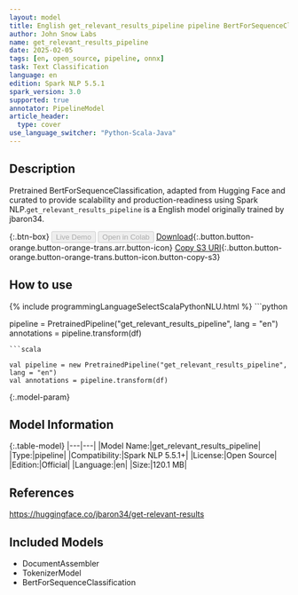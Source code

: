```yaml
---
layout: model
title: English get_relevant_results_pipeline pipeline BertForSequenceClassification from jbaron34
author: John Snow Labs
name: get_relevant_results_pipeline
date: 2025-02-05
tags: [en, open_source, pipeline, onnx]
task: Text Classification
language: en
edition: Spark NLP 5.5.1
spark_version: 3.0
supported: true
annotator: PipelineModel
article_header:
  type: cover
use_language_switcher: "Python-Scala-Java"
---
```


## Description

Pretrained BertForSequenceClassification, adapted from Hugging Face and curated to provide scalability and production-readiness using Spark NLP.`get_relevant_results_pipeline` is a English model originally trained by jbaron34.

{:.btn-box}
<button class="button button-orange" disabled>Live Demo</button>
<button class="button button-orange" disabled>Open in Colab</button>
[Download](https://s3.amazonaws.com/auxdata.johnsnowlabs.com/public/models/get_relevant_results_pipeline_en_5.5.1_3.0_1738770796300.zip){:.button.button-orange.button-orange-trans.arr.button-icon}
[Copy S3 URI](s3://auxdata.johnsnowlabs.com/public/models/get_relevant_results_pipeline_en_5.5.1_3.0_1738770796300.zip){:.button.button-orange.button-orange-trans.button-icon.button-copy-s3}

## How to use



<div class="tabs-box" markdown="1">
{% include programmingLanguageSelectScalaPythonNLU.html %}
```python

pipeline = PretrainedPipeline("get_relevant_results_pipeline", lang = "en")
annotations =  pipeline.transform(df)   

```
```scala

val pipeline = new PretrainedPipeline("get_relevant_results_pipeline", lang = "en")
val annotations = pipeline.transform(df)

```
</div>

{:.model-param}
## Model Information

{:.table-model}
|---|---|
|Model Name:|get_relevant_results_pipeline|
|Type:|pipeline|
|Compatibility:|Spark NLP 5.5.1+|
|License:|Open Source|
|Edition:|Official|
|Language:|en|
|Size:|120.1 MB|

## References

https://huggingface.co/jbaron34/get-relevant-results

## Included Models

- DocumentAssembler
- TokenizerModel
- BertForSequenceClassification
